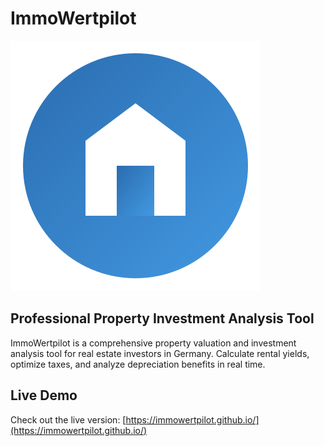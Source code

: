 # ImmoWertpilot

![ImmoWertpilot Logo](images/logo.svg)

## Professional Property Investment Analysis Tool

ImmoWertpilot is a comprehensive property valuation and investment analysis tool for real estate investors in Germany. Calculate rental yields, optimize taxes, and analyze depreciation benefits in real time.

## Live Demo

Check out the live version: [https://immowertpilot.github.io/](https://immowertpilot.github.io/)
